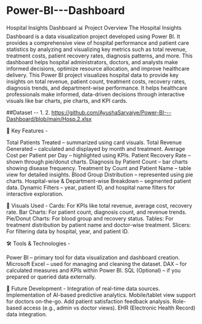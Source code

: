 
# Power-BI---Dashboard
Hospital Insights Dashboard
📊 Project Overview
The Hospital Insights Dashboard is a data visualization project developed using Power BI. It provides a comprehensive view of hospital performance and patient care statistics by analyzing and visualizing key metrics such as total revenue, treatment costs, patient recovery rates, diagnosis patterns, and more.
This dashboard helps hospital administrators, doctors, and analysts make informed decisions, optimize resource allocation, and improve healthcare delivery.
This Power BI project visualizes hospital data to provide key insights on total revenue, patient count, treatment costs, recovery rates, diagnosis trends, and department-wise performance. It helps healthcare professionals make informed, data-driven decisions through interactive visuals like bar charts, pie charts, and KPI cards.

##Dataset -- 1. 
2. https://github.com/AyushaSarvaiye/Power-BI---Dashboard/blob/main/Hosp.2.xlsx

🎯 Key Features - 

Total Patients Treated – summarized using card visuals.
Total Revenue Generated – calculated and displayed by month and treatment.
Average Cost per Patient per Day – highlighted using KPIs.
Patient Recovery Rate – shown through pie/donut charts.
Diagnosis by Patient Count – bar charts showing disease frequency.
Treatment by Count and Patient Name – table view for detailed insights.
Blood Group Distribution – represented using pie charts.
Hospital-wise & Department-wise Breakdown – segmented patient data.
Dynamic Filters – year, patient ID, and hospital name filters for interactive exploration.

📌 Visuals Used -
Cards: For KPIs like total revenue, average cost, recovery rate.
Bar Charts: For patient count, diagnosis count, and revenue trends.
Pie/Donut Charts: For blood group and recovery status.
Tables: For treatment distribution by patient name and doctor-wise treatment.
Slicers: For filtering data by hospital, year, and patient ID.

🛠️ Tools & Technologies -

Power BI – primary tool for data visualization and dashboard creation.
Microsoft Excel – used for managing and cleaning the dataset.
DAX – for calculated measures and KPIs within Power BI.
SQL (Optional) – if you prepared or queried data externally.

🚀 Future Development -
Integration of real-time data sources.
Implementation of AI-based predictive analytics.
Mobile/tablet view support for doctors on-the-go.
Add patient satisfaction feedback analysis.
Role-based access (e.g., admin vs doctor views).
EHR (Electronic Health Record) data integration.
